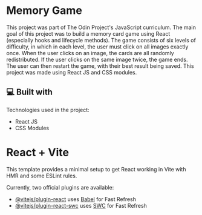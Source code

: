<h1 id="title">Memory Game</h1>

<p id="description">This project was part of The Odin Project's JavaScript curriculum. The main goal of this project was to build a memory card game using React (especially hooks and lifecycle methods). The game consists of six levels of difficulty, in which in each level, the user must click on all images exactly once. When the user clicks on an image, the cards are all randomly redistributed. If the user clicks on the same image twice, the game ends. The user can then restart the game, with their best result being saved. This project was made using React JS and CSS modules. </p>

<h2>💻 Built with</h2>

Technologies used in the project:

*   React JS
*   CSS Modules



# React + Vite

This template provides a minimal setup to get React working in Vite with HMR and some ESLint rules.

Currently, two official plugins are available:

- [@vitejs/plugin-react](https://github.com/vitejs/vite-plugin-react/blob/main/packages/plugin-react/README.md) uses [Babel](https://babeljs.io/) for Fast Refresh
- [@vitejs/plugin-react-swc](https://github.com/vitejs/vite-plugin-react-swc) uses [SWC](https://swc.rs/) for Fast Refresh
